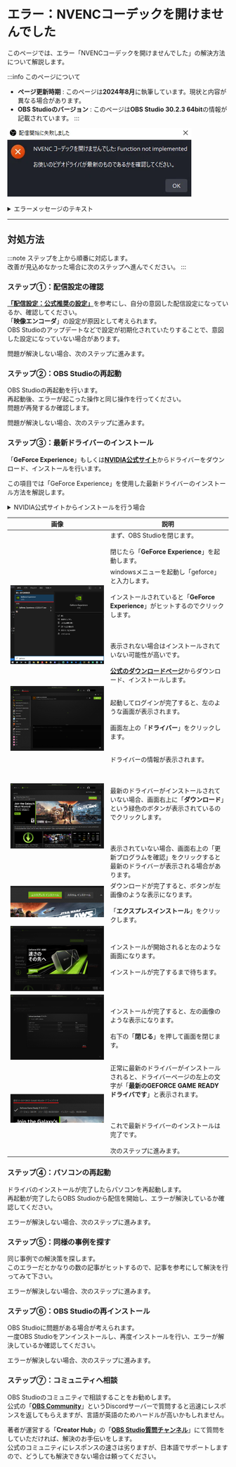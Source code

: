 # エラー：NVENCコーデックを開けませんでした

このページでは、エラー「NVENCコーデックを開けませんでした」の解決方法について解説します。

:::info このページについて

- **ページ更新時期** : このページは**2024年8月**に執筆しています。現状と内容が異なる場合があります。
- **OBS Studioのバージョン** : このページは**OBS Studio 30.2.3 64bit**の情報が記載されています。
:::

![cant_open_nvenc_codec](cant_open_nvenc_codec.png)

<details>
  	<summary>エラーメッセージのテキスト</summary>

	>配信開始に失敗しました
	>
	>NVENCコーデックを開けませんでした: Function not implemented  
	>お使いのビデオドライバが最新のものであるかを確認してください。

</details>

***

## 対処方法

:::note 
ステップを上から順番に対応します。  
改善が見込めなかった場合に次のステップへ進んでください。
:::

### ステップ①：配信設定の確認

[**「配信設定：公式推奨の設定」**](/docs/obs_studio/recommended_setting/streaming.md)を参考にし、自分の意図した配信設定になっているか、確認してください。  
「**映像エンコーダ**」の設定が原因として考えられます。  
OBS Studioのアップデートなどで設定が初期化されていたりすることで、意図した設定になっていない場合があります。

問題が解決しない場合、次のステップに進みます。

### ステップ②：OBS Studioの再起動

OBS Studioの再起動を行います。  
再起動後、エラーが起こった操作と同じ操作を行ってください。  
問題が再発するか確認します。

問題が解決しない場合、次のステップに進みます。

### ステップ③：最新ドライバーのインストール

「**GeForce Experience**」もしくは[**NVIDIA公式サイト**](https://www.nvidia.com/ja-jp/drivers/)からドライバーをダウンロード、インストールを行います。

この項目では「GeForce Experience」を使用した最新ドライバーのインストール方法を解説します。

<details>
  	<summary>NVIDIA公式サイトからインストールを行う場合</summary>

	以下のような入力欄に、自分の使用しているグラフィックボードの型番を入力して検索する必要があります。  
	ドライバーは都度新しいバージョンがリリースされるため、毎回入力する手間がないように「GeForce Experience」を導入することをお勧めします。
	![nvidia_driver_install_manual](nvidia_driver_install_manual.png)  


	「GeForce Experience」は[**公式のダウンロードページ**](https://www.nvidia.com/ja-jp/geforce/geforce-experience/download/)からダウンロード、インストールを行えます。

</details>

|画像|説明|
|:---:|---|
||まず、OBS Studioを閉じます。<br></br>閉じたら「**GeForce Experience**」を起動します。|
|![geforce_experience_window_search](geforce_experience_window_search.png)|windowsメニューを起動し「geforce」と入力します。<br></br>インストールされていると「**GeForce Experience**」がヒットするのでクリックします。<br></br><br></br>表示されない場合はインストールされていない可能性が高いです。<br></br>[**公式のダウンロードページ**](https://www.nvidia.com/ja-jp/geforce/geforce-experience/download/)からダウンロード、インストールします。|
|![gforce_experience_home](gforce_experience_home.png)|起動してログインが完了すると、左のような画面が表示されます。<br></br>画面左上の「**ドライバー**」をクリックします。|
|![gforce_experience_driver](gforce_experience_driver.png)|ドライバーの情報が表示されます。<br></br><br></br>最新のドライバーがインストールされていない場合、画面右上に「**ダウンロード**」という緑色のボタンが表示されているのでクリックします。<br></br><br></br>表示されていない場合、画面右上の「更新プログラムを確認」をクリックすると最新のドライバーが表示される場合があります。|
|![geforce_experience_express_install](geforce_experience_express_install.png)|ダウンロードが完了すると、ボタンが左画像のような表示になります。<br></br>「**エクスプレスインストール**」をクリックします。|
|![geforce_experience_now_install](geforce_experience_now_install.png)|インストールが開始されると左のような画面になります。<br></br>インストールが完了するまで待ちます。|
|![geforce_experience_finish_install](geforce_experience_finish_install.png)|インストールが完了すると、左の画像のような表示になります。<br></br>右下の「**閉じる**」を押して画面を閉じます。|
|![geforce_experience_up_to_date](geforce_experience_up_to_date.png)|正常に最新のドライバーがインストールされると、ドライバーページの左上の文字が「**最新のGEFORCE	 GAME READY ドライバです**」と表示されます。<br></br><br></br>これで最新ドライバーのインストールは完了です。<br></br>次のステップに進みます。|

### ステップ④：パソコンの再起動

ドライバのインストールが完了したらパソコンを再起動します。  
再起動が完了したらOBS Studioから配信を開始し、エラーが解決しているか確認してください。

エラーが解決しない場合、次のステップに進みます。

### ステップ⑤：同様の事例を探す

同じ事例での解決策を探します。  
このエラーだとかなりの数の記事がヒットするので、記事を参考にして解決を行ってみて下さい。

エラーが解決しない場合、次のステップに進みます。

### ステップ⑥：OBS Studioの再インストール

OBS Studioに問題がある場合が考えられます。  
一度OBS Studioをアンインストールし、再度インストールを行い、エラーが解決しているか確認してください。

エラーが解決しない場合、次のステップに進みます。

### ステップ⑦：コミュニティへ相談

OBS Studioのコミュニティで相談することをお勧めします。  
公式の「[**OBS Community**](https://discord.com/invite/obsproject)」というDiscordサーバーで質問すると迅速にレスポンスを返してもらえますが、言語が英語のためハードルが高いかもしれません。

著者が運営する「**Creator Hub**」の「[**OBS Studio質問チャンネル**](https://discord.com/channels/1263178523217236162/1263179354041749587)」にて質問をしていただければ、解決のお手伝いをします。  
公式のコミュニティにレスポンスの速さは劣りますが、日本語でサポートしますので、どうしても解決できない場合は頼ってください。  